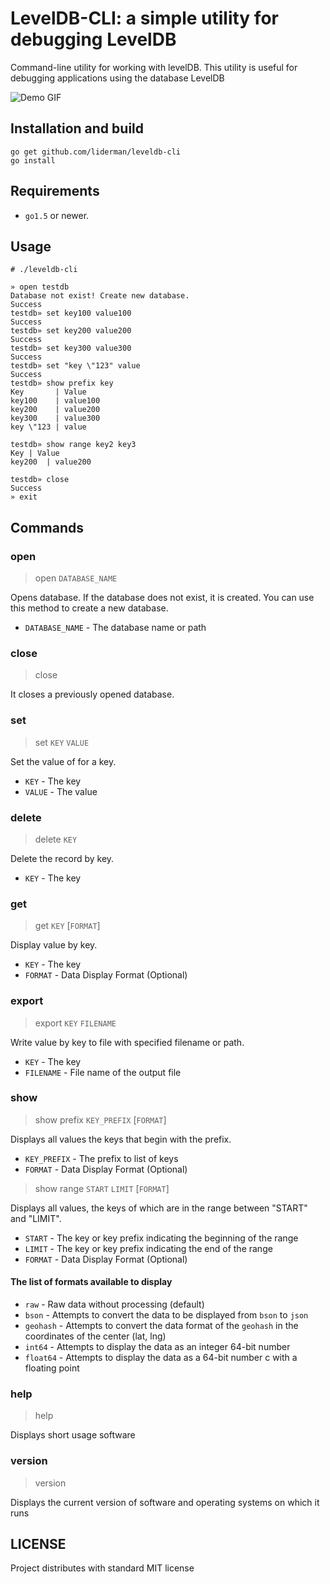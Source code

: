 LevelDB-CLI: a simple utility for debugging LevelDB
===========
Command-line utility for working with levelDB.
This utility is useful for debugging applications using the database LevelDB


![Demo GIF](https://raw.githubusercontent.com/liderman/leveldb-cli/master/docs/live-demo.gif)

Installation and build
----------------------

```
go get github.com/liderman/leveldb-cli
go install
```

Requirements
------------
 * `go1.5` or newer.

Usage
-----

```
# ./leveldb-cli
```

```
» open testdb
Database not exist! Create new database.
Success
testdb» set key100 value100
Success
testdb» set key200 value200
Success
testdb» set key300 value300
Success
testdb» set "key \"123" value
Success
testdb» show prefix key
Key	      | Value
key100	  | value100
key200	  | value200
key300	  | value300
key \"123 | value

testdb» show range key2 key3
Key	| Value
key200	| value200

testdb» close
Success
» exit
```

Commands
--------

### open
> open `DATABASE_NAME`

Opens database.
If the database does not exist, it is created.
You can use this method to create a new database.
 * `DATABASE_NAME` - The database name or path

### close
> close

It closes a previously opened database.

### set
> set `KEY` `VALUE`

Set the value of for a key.
 * `KEY` - The key
 * `VALUE` - The value

### delete
> delete `KEY`

Delete the record by key.
 * `KEY` - The key

### get
> get `KEY` [`FORMAT`]

Display value by key.
 * `KEY` - The key
 * `FORMAT` - Data Display Format (Optional)

### export
> export `KEY` `FILENAME`

Write value by key to file with specified filename or path.
 * `KEY` - The key
 * `FILENAME` - File name of the output file

### show
> show prefix `KEY_PREFIX` [`FORMAT`]

Displays all values the keys that begin with the prefix.
 * `KEY_PREFIX` - The prefix to list of keys
 * `FORMAT` - Data Display Format (Optional)

> show range `START` `LIMIT` [`FORMAT`]

Displays all values, the keys of which are in the range between "START" and "LIMIT".
 * `START` - The key or key prefix indicating the beginning of the range
 * `LIMIT` - The key or key prefix indicating the end of the range
 * `FORMAT` - Data Display Format (Optional)

#### The list of formats available to display
 * `raw` - Raw data without processing (default)
 * `bson` - Attempts to convert the data to be displayed from `bson` to `json`
 * `geohash` - Attempts to convert the data format of the `geohash` in the coordinates of the center (lat, lng)
 * `int64` - Attempts to display the data as an integer 64-bit number
 * `float64` - Attempts to display the data as a 64-bit number c with a floating point
 
### help
> help

Displays short usage software

### version
> version

Displays the current version of software and operating systems on which it runs

LICENSE
-------
Project distributes with standard MIT license
